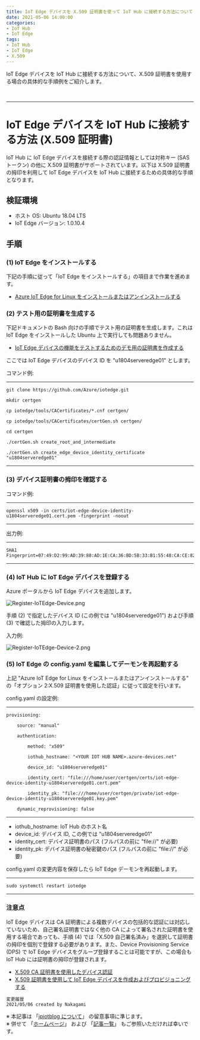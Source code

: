 ```yaml
---
title: IoT Edge デバイスを X.509 証明書を使って IoT Hub に接続する方法について
date: 2021-05-06 14:00:00
categories:
- IoT Hub
- IoT Edge
tags:
- IoT Hub
- IoT Edge
- X.509
---
```

IoT Edge デバイスを IoT Hub に接続する方法について、X.509 証明書を使用する場合の具体的な手順例をご紹介します。
<!-- more -->
<br>

***
# IoT Edge デバイスを IoT Hub に接続する方法 (X.509 証明書)
IoT Hub に IoT Edge デバイスを接続する際の認証情報としては対称キー (SAS トークン) の他に X.509 証明書がサポートされています。以下は X.509 証明書の拇印を利用して IoT Edge デバイスを IoT Hub に接続するための具体的な手順となります。

## 検証環境
- ホスト OS: Ubuntu 18.04 LTS
- IoT Edge バージョン: 1.0.10.4

## 手順

###  (1) IoT Edge をインストールする
下記の手順に従って「IoT Edge をインストールする」の項目まで作業を進めます。

- [Azure IoT Edge for Linux をインストールまたはアンインストールする](https://docs.microsoft.com/ja-jp/azure/iot-edge/how-to-install-iot-edge?view=iotedge-2018-06)


### (2) テスト用の証明書を生成する
下記ドキュメントの Bash 向けの手順でテスト用の証明書を生成します。これは IoT Edge をインストールした Ubuntu 上で実行しても問題ありません。

- [IoT Edge デバイスの機能をテストするためのデモ用の証明書を作成する](https://docs.microsoft.com/ja-jp/azure/iot-edge/how-to-create-test-certificates?view=iotedge-2018-06)

ここでは IoT Edge デバイスのデバイス ID を "u1804serveredge01" とします。

コマンド例:
***
    git clone https://github.com/Azure/iotedge.git

    mkdir certgen

    cp iotedge/tools/CACertificates/*.cnf certgen/

    cp iotedge/tools/CACertificates/certGen.sh certgen/

    cd certgen

    ./certGen.sh create_root_and_intermediate

    ./certGen.sh create_edge_device_identity_certificate "u1804serveredge01"
***
### (3) デバイス証明書の拇印を確認する

コマンド例:
***
    openssl x509 -in certs/iot-edge-device-identity-u1804serveredge01.cert.pem -fingerprint -noout
***

出力例:
***
    SHA1 Fingerprint=07:49:D2:99:AD:39:88:AD:1E:CA:36:BD:5B:33:B1:55:48:CA:CE:82
***

### (4) IoT Hub に IoT Edge デバイスを登録する
Azure ポータルから IoT Edge デバイスを追加します。

![Register-IoTEdge-Device.png](https://jpiotblog.github.io/images/IoTEdge-X509-Connect-IoTHub/Register-IoTEdge-Device.png)

手順 (2) で指定したデバイス ID (この例では "u1804serveredge01") および手順 (3) で確認した拇印の入力します。

入力例:

![Register-IoTEdge-Device-2.png](https://jpiotblog.github.io/images/IoTEdge-X509-Connect-IoTHub/Register-IoTEdge-Device-2.png)

### (5) IoT Edge の config.yaml を編集してデーモンを再起動する
上記 "Azure IoT Edge for Linux をインストールまたはアンインストールする" の「オプション 2:X.509 証明書を使用した認証」に従って設定を行います。

config.yaml の設定例:
***
    provisioning:

        source: "manual"

        authentication:

            method: "x509"

            iothub_hostname: "<YOUR IOT HUB NAME>.azure-devices.net"

            device_id: "u1804serveredge01"

            identity_cert: "file:///home/user/certgen/certs/iot-edge-device-identity-u1804serveredge01.cert.pem"

            identity_pk: "file:///home/user/certgen/private/iot-edge-device-identity-u1804serveredge01.key.pem"

        dynamic_reprovisioning: false
***

- iothub_hostname: IoT Hub のホスト名
- device_id: デバイス ID, この例では "u1804serveredge01"
- identity_cert: デバイス証明書のパス (フルパスの前に "file://" が必要)
- identity_pk: デバイス証明書の秘密鍵のパス (フルパスの前に "file://" が必要)

config.yaml の変更内容を保存したら IoT Edge デーモンを再起動します。
***
    sudo systemctl restart iotedge
***

### 注意点
IoT Edge デバイスは CA 証明書による複数デバイスの包括的な認証には対応していないため、自己署名証明書ではなく他の CA によって署名された証明書を使用する場合であっても、手順 (4) では「X.509 自己署名済み」を選択して証明書の拇印を個別で登録する必要があります。また、Device Provisioning Service (DPS) で IoT Edge デバイスをグループ登録することは可能ですが、この場合も IoT Hub には証明書の拇印が登録されます。

- [X.509 CA 証明書を使用したデバイス認証](https://docs.microsoft.com/ja-jp/azure/iot-hub/iot-hub-x509ca-overview)
- [X.509 証明書を使用して IoT Edge デバイスを作成およびプロビジョニングする](https://docs.microsoft.com/ja-jp/azure/iot-edge/how-to-auto-provision-x509-certs?view=iotedge-2020-11)

`変更履歴`  
`2021/05/06 created by Nakagami`  

※ 本記事は 「[jpiotblog について](https://jpiotblog.github.io/blog/2020/01/01/about-jpiotblog/)」 の留意事項に準じます。  
※ 併せて 「[ホームページ](https://jpiotblog.github.io/blog/)」 および 「[記事一覧](https://jpiotblog.github.io/blog/archives/)」 もご参照いただければ幸いです。  